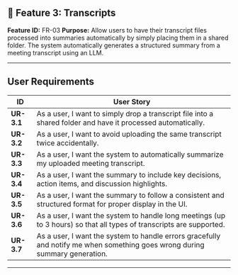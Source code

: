 

## 🧩 Feature 3: Transcripts

**Feature ID:** FR-03
**Purpose:**
Allow users to have their transcript files processed into summaries automatically by simply placing them in a shared folder. The system automatically generates a structured summary from a meeting transcript using an LLM.

---

## User Requirements

| ID         | User Story                                                                                                                  |
| ---------- | --------------------------------------------------------------------------------------------------------------------------- |
| **UR-3.1** | As a user, I want to simply drop a transcript file into a shared folder and have it processed automatically.                |
| **UR-3.2** | As a user, I want to avoid uploading the same transcript twice accidentally.                                                |
| **UR-3.3** | As a user, I want the system to automatically summarize my uploaded meeting transcript.                                     |
| **UR-3.4** | As a user, I want the summary to include key decisions, action items, and discussion highlights.                            |
| **UR-3.5** | As a user, I want the summary to follow a consistent and structured format for proper display in the UI.                    |
| **UR-3.6** | As a user, I want the system to handle long meetings (up to 3 hours) so that all types of transcripts are supported.        |
| **UR-3.7** | As a user, I want the system to handle errors gracefully and notify me when something goes wrong during summary generation. |

---
